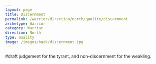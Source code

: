 ```yaml
---
layout: page
title: Discernment
permalink: /warrior/direction/north/quality/discernment
archetype: Warrior
category: Warrior
direction: North
type: Quality
image: /images/back/discernment.jpg
---
```

#draft judgement for the tyrant, and non-discernment for the weakling. 
